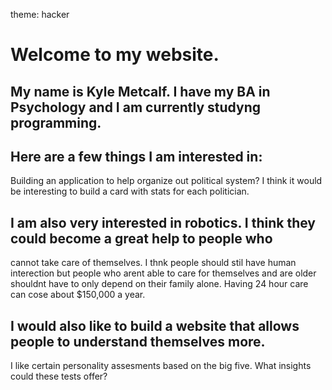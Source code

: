 theme: hacker

# Welcome to my website.

## My name is Kyle Metcalf. I have my BA in Psychology and I am currently studyng programming.

## Here are a few things I am interested in:
 Building an application to help organize out political system? 
 I think it would be interesting to build a card with stats for each politician.
 
## I am also very interested in robotics. I think they could become a great help to people who
  cannot take care of themselves. I thnk people should stil have human interection but people who
  arent able to care for themselves and are older shouldnt have to only depend on their family
  alone. Having 24 hour care can cose about $150,000 a year. 

## I would also like to build a website that allows people to understand themselves more. 
  I like certain personality assesments based on the big five. What insights could these tests
  offer?
